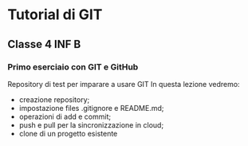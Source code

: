 # Tutorial di GIT
## Classe 4 INF B
### Primo eserciaio con GIT e GitHub
 Repository di test per imparare a usare GIT
 In questa lezione vedremo:
 - creazione repository;
 - impostazione files .gitignore e README.md;
 - operazioni di add e commit;
 - push e pull per la sincronizzazione in cloud;
 - clone di un progetto esistente
